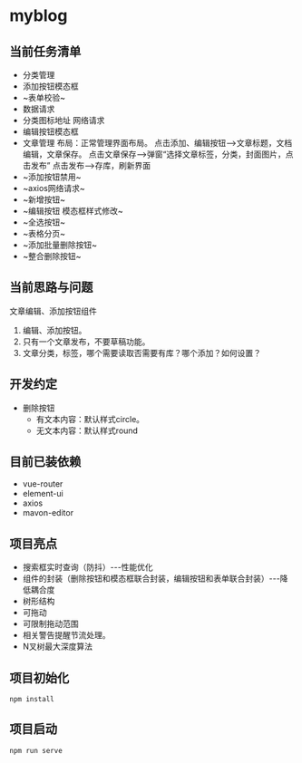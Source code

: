 # myblog

## 当前任务清单
+ 分类管理
 + 添加按钮模态框
  + ~表单校验~
  + 数据请求
  + 分类图标地址 网络请求
 + 编辑按钮模态框
+ 文章管理
布局：正常管理界面布局。
点击添加、编辑按钮-->文章标题，文档编辑，文章保存。
点击文章保存-->弹窗“选择文章标签，分类，封面图片，点击发布”
点击发布-->存库，刷新界面
+ ~添加按钮禁用~
+ ~axios网络请求~
+ ~新增按钮~
+ ~编辑按钮 模态框样式修改~
+ ~全选按钮~
+ ~表格分页~
+ ~添加批量删除按钮~
+ ~整合删除按钮~

## 当前思路与问题
文章编辑、添加按钮组件
1. 编辑、添加按钮。
2. 只有一个文章发布，不要草稿功能。
3. 文章分类，标签，哪个需要读取否需要有库？哪个添加？如何设置？

## 开发约定
+ 删除按钮
    + 有文本内容：默认样式circle。
    + 无文本内容：默认样式round

## 目前已装依赖
+ vue-router
+ element-ui
+ axios
+ mavon-editor

## 项目亮点
+ 搜索框实时查询（防抖）---性能优化
+ 组件的封装（删除按钮和模态框联合封装，编辑按钮和表单联合封装）---降低耦合度
+ 树形结构
 + 可拖动
 + 可限制拖动范围
 + 相关警告提醒节流处理。
 + N叉树最大深度算法


## 项目初始化
```
npm install
```

## 项目启动
```
npm run serve
```


